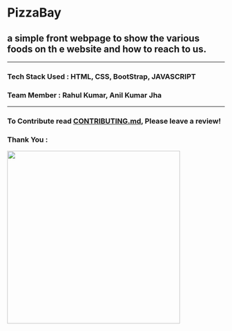 
# PizzaBay
## a simple front webpage to show the various foods on th e website and how to reach to us.

---


### Tech Stack Used : HTML, CSS, BootStrap, JAVASCRIPT

### Team Member : Rahul Kumar, Anil Kumar Jha

---

### To Contribute read [CONTRIBUTING.md](CONTRIBUTING.md), Please leave a review!
### Thank You :
<a href="https://github.com/rjha27404/food_website.git/graphs/contributors">
  <img width="400px" src="https://contrib.rocks/image?repo=rjha27404/food_website" />
</a>
